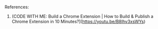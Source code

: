 References:
1. (CODE WITH ME: Build a Chrome Extension | How to Build & Publish a Chrome Extension in 10 Minutes?](https://youtu.be/B8Ihv3xsWYs)

